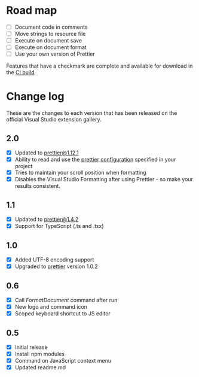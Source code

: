 # Road map

- [ ] Document code in comments
- [ ] Move strings to resource file
- [ ] Execute on document save
- [ ] Execute on document format
- [ ] Use your own version of Prettier

Features that have a checkmark are complete and available for
download in the
[CI build](http://vsixgallery.com/extension/J1da7ad9e-85b3-4a0c-8e45-b2ae59a575a7/).

# Change log

These are the changes to each version that has been released
on the official Visual Studio extension gallery.

## 2.0
- [x] Updated to prettier@1.12.1
- [x] Ability to read and use the [prettier configuration](https://prettier.io/docs/en/configuration.html) specified in your project
- [x] Tries to maintain your scroll position when formatting
- [x] Disables the Visual Studio Formatting after using Prettier - so make your results consistent.

## 1.1

- [x] Updated to prettier@1.4.2
- [x] Support for TypeScript (.ts and .tsx)

## 1.0

- [x] Added UTF-8 encoding support
- [x] Upgraded to [prettier](https://github.com/jlongster/prettier) version 1.0.2

## 0.6

- [x] Call *FormatDocument* command after run
- [x] New logo and command icon
- [x] Scoped keyboard shortcut to JS editor

## 0.5

- [x] Initial release
- [x] Install npm modules
- [x] Command on JavaScript context menu
- [x] Updated readme.md